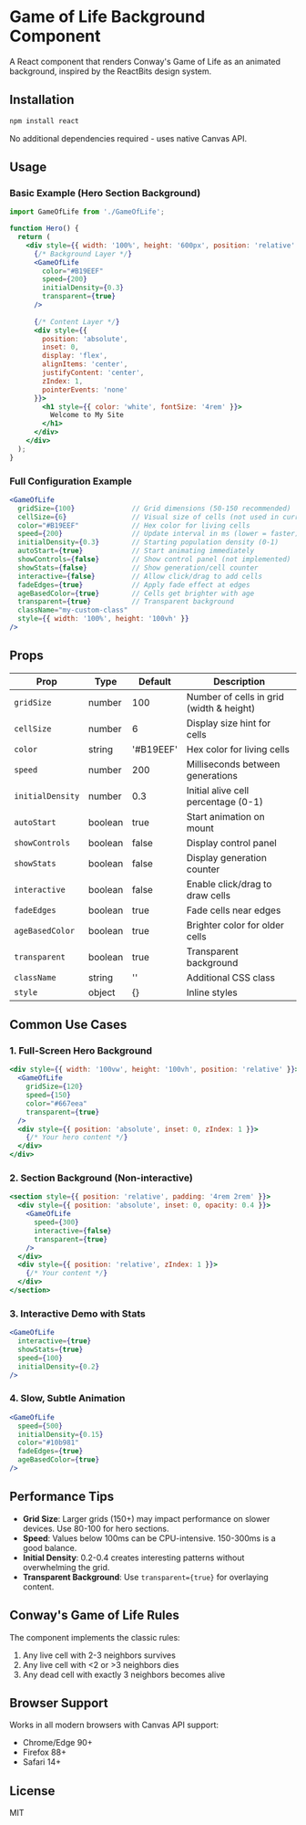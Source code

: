 # Game of Life Background Component

A React component that renders Conway's Game of Life as an animated background, inspired by the ReactBits design system.

## Installation

```bash
npm install react
```

No additional dependencies required - uses native Canvas API.

## Usage

### Basic Example (Hero Section Background)

```jsx
import GameOfLife from './GameOfLife';

function Hero() {
  return (
    <div style={{ width: '100%', height: '600px', position: 'relative' }}>
      {/* Background Layer */}
      <GameOfLife 
        color="#B19EEF"
        speed={200}
        initialDensity={0.3}
        transparent={true}
      />
      
      {/* Content Layer */}
      <div style={{ 
        position: 'absolute', 
        inset: 0, 
        display: 'flex', 
        alignItems: 'center', 
        justifyContent: 'center',
        zIndex: 1,
        pointerEvents: 'none'
      }}>
        <h1 style={{ color: 'white', fontSize: '4rem' }}>
          Welcome to My Site
        </h1>
      </div>
    </div>
  );
}
```

### Full Configuration Example

```jsx
<GameOfLife 
  gridSize={100}              // Grid dimensions (50-150 recommended)
  cellSize={6}                // Visual size of cells (not used in current impl)
  color="#B19EEF"             // Hex color for living cells
  speed={200}                 // Update interval in ms (lower = faster)
  initialDensity={0.3}        // Starting population density (0-1)
  autoStart={true}            // Start animating immediately
  showControls={false}        // Show control panel (not implemented)
  showStats={false}           // Show generation/cell counter
  interactive={false}         // Allow click/drag to add cells
  fadeEdges={true}            // Apply fade effect at edges
  ageBasedColor={true}        // Cells get brighter with age
  transparent={true}          // Transparent background
  className="my-custom-class"
  style={{ width: '100%', height: '100vh' }}
/>
```

## Props

| Prop | Type | Default | Description |
|------|------|---------|-------------|
| `gridSize` | number | 100 | Number of cells in grid (width & height) |
| `cellSize` | number | 6 | Display size hint for cells |
| `color` | string | '#B19EEF' | Hex color for living cells |
| `speed` | number | 200 | Milliseconds between generations |
| `initialDensity` | number | 0.3 | Initial alive cell percentage (0-1) |
| `autoStart` | boolean | true | Start animation on mount |
| `showControls` | boolean | false | Display control panel |
| `showStats` | boolean | false | Display generation counter |
| `interactive` | boolean | false | Enable click/drag to draw cells |
| `fadeEdges` | boolean | true | Fade cells near edges |
| `ageBasedColor` | boolean | true | Brighter color for older cells |
| `transparent` | boolean | true | Transparent background |
| `className` | string | '' | Additional CSS class |
| `style` | object | {} | Inline styles |

## Common Use Cases

### 1. Full-Screen Hero Background

```jsx
<div style={{ width: '100vw', height: '100vh', position: 'relative' }}>
  <GameOfLife 
    gridSize={120}
    speed={150}
    color="#667eea"
    transparent={true}
  />
  <div style={{ position: 'absolute', inset: 0, zIndex: 1 }}>
    {/* Your hero content */}
  </div>
</div>
```

### 2. Section Background (Non-interactive)

```jsx
<section style={{ position: 'relative', padding: '4rem 2rem' }}>
  <div style={{ position: 'absolute', inset: 0, opacity: 0.4 }}>
    <GameOfLife 
      speed={300}
      interactive={false}
      transparent={true}
    />
  </div>
  <div style={{ position: 'relative', zIndex: 1 }}>
    {/* Your content */}
  </div>
</section>
```

### 3. Interactive Demo with Stats

```jsx
<GameOfLife 
  interactive={true}
  showStats={true}
  speed={100}
  initialDensity={0.2}
/>
```

### 4. Slow, Subtle Animation

```jsx
<GameOfLife 
  speed={500}
  initialDensity={0.15}
  color="#10b981"
  fadeEdges={true}
  ageBasedColor={true}
/>
```

## Performance Tips

- **Grid Size**: Larger grids (150+) may impact performance on slower devices. Use 80-100 for hero sections.
- **Speed**: Values below 100ms can be CPU-intensive. 150-300ms is a good balance.
- **Initial Density**: 0.2-0.4 creates interesting patterns without overwhelming the grid.
- **Transparent Background**: Use `transparent={true}` for overlaying content.

## Conway's Game of Life Rules

The component implements the classic rules:
1. Any live cell with 2-3 neighbors survives
2. Any live cell with <2 or >3 neighbors dies
3. Any dead cell with exactly 3 neighbors becomes alive

## Browser Support

Works in all modern browsers with Canvas API support:
- Chrome/Edge 90+
- Firefox 88+
- Safari 14+

## License

MIT